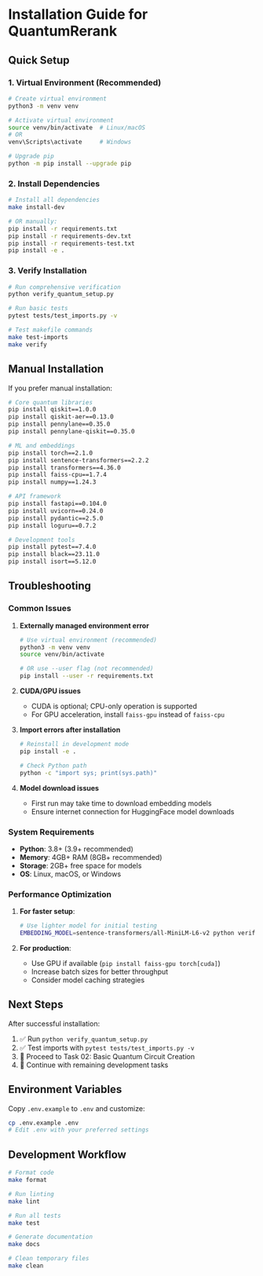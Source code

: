 # Installation Guide for QuantumRerank

## Quick Setup

### 1. Virtual Environment (Recommended)

```bash
# Create virtual environment
python3 -m venv venv

# Activate virtual environment
source venv/bin/activate  # Linux/macOS
# OR
venv\Scripts\activate     # Windows

# Upgrade pip
python -m pip install --upgrade pip
```

### 2. Install Dependencies

```bash
# Install all dependencies
make install-dev

# OR manually:
pip install -r requirements.txt
pip install -r requirements-dev.txt
pip install -r requirements-test.txt
pip install -e .
```

### 3. Verify Installation

```bash
# Run comprehensive verification
python verify_quantum_setup.py

# Run basic tests
pytest tests/test_imports.py -v

# Test makefile commands
make test-imports
make verify
```

## Manual Installation

If you prefer manual installation:

```bash
# Core quantum libraries
pip install qiskit==1.0.0
pip install qiskit-aer==0.13.0
pip install pennylane==0.35.0
pip install pennylane-qiskit==0.35.0

# ML and embeddings
pip install torch==2.1.0
pip install sentence-transformers==2.2.2
pip install transformers==4.36.0
pip install faiss-cpu==1.7.4
pip install numpy==1.24.3

# API framework
pip install fastapi==0.104.0
pip install uvicorn==0.24.0
pip install pydantic==2.5.0
pip install loguru==0.7.2

# Development tools
pip install pytest==7.4.0
pip install black==23.11.0
pip install isort==5.12.0
```

## Troubleshooting

### Common Issues

1. **Externally managed environment error**
   ```bash
   # Use virtual environment (recommended)
   python3 -m venv venv
   source venv/bin/activate
   
   # OR use --user flag (not recommended)
   pip install --user -r requirements.txt
   ```

2. **CUDA/GPU issues**
   - CUDA is optional; CPU-only operation is supported
   - For GPU acceleration, install `faiss-gpu` instead of `faiss-cpu`

3. **Import errors after installation**
   ```bash
   # Reinstall in development mode
   pip install -e .
   
   # Check Python path
   python -c "import sys; print(sys.path)"
   ```

4. **Model download issues**
   - First run may take time to download embedding models
   - Ensure internet connection for HuggingFace model downloads

### System Requirements

- **Python**: 3.8+ (3.9+ recommended)
- **Memory**: 4GB+ RAM (8GB+ recommended)
- **Storage**: 2GB+ free space for models
- **OS**: Linux, macOS, or Windows

### Performance Optimization

1. **For faster setup**:
   ```bash
   # Use lighter model for initial testing
   EMBEDDING_MODEL=sentence-transformers/all-MiniLM-L6-v2 python verify_quantum_setup.py
   ```

2. **For production**:
   - Use GPU if available (`pip install faiss-gpu torch[cuda]`)
   - Increase batch sizes for better throughput
   - Consider model caching strategies

## Next Steps

After successful installation:

1. ✅ Run `python verify_quantum_setup.py`
2. ✅ Test imports with `pytest tests/test_imports.py -v`
3. 🔄 Proceed to Task 02: Basic Quantum Circuit Creation
4. 🔄 Continue with remaining development tasks

## Environment Variables

Copy `.env.example` to `.env` and customize:

```bash
cp .env.example .env
# Edit .env with your preferred settings
```

## Development Workflow

```bash
# Format code
make format

# Run linting
make lint

# Run all tests
make test

# Generate documentation
make docs

# Clean temporary files
make clean
```